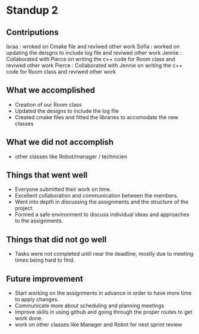  
# Standup 2
## Contriputions 

Israa : wroked on Cmake file and reviwed other work
Sofia : worked on updating the deisgns to include log file  and reviwed other work
Jennie : Collaborated with Pierce on writing the c++ code for Room class and reviwed other work
Pierce :  Collaborated with Jennie on writing the c++ code for Room class and reviwed other work

## What we accomplished
- Creation of our Room class
- Updated the designs to include the log file
- Created cmake files and fitted the libraries to accomodate the new classes 

## What we did not accomplish
- other classes like Robot/manager / technicien 
## Things that went well
- Everyone submitted their work on time.
- Excellent collaboration and communication between the members.
- Went into depth in discussing the assignments and the structure of the project.
- Formed a safe environment to discuss individual ideas and approaches to the assignments.

## Things that did not go well
- Tasks were not completed until near the deadline, mostly due to meeting times being hard to find.

## Future improvement 
- Start working on the assignments in advance in order to have more time to apply changes.
- Communicate more about scheduling and planning meetings
- Improve skills in using github and going through the proper routes to get work done.
- work on other classes like Manager and Robot for next sprint review 
